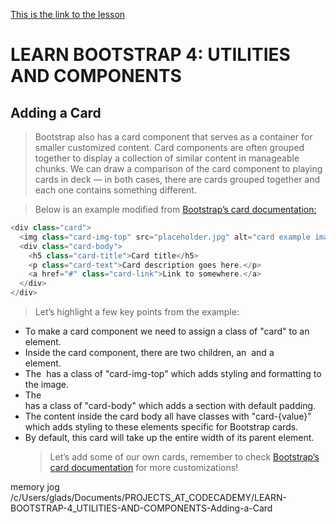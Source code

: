 [This is the link to the lesson](https://www.codecademy.com/courses/learn-bootstrap/lessons/learn-bootstrap-utilities-components/exercises/adding-a-card)

# LEARN BOOTSTRAP 4: UTILITIES AND COMPONENTS

## Adding a Card

> Bootstrap also has a card component that serves as a container for smaller customized content. Card components are often grouped together to display a collection of similar content in manageable chunks. We can draw a comparison of the card component to playing cards in deck — in both cases, there are cards grouped together and each one contains something different.

> Below is an example modified from [Bootstrap’s card documentation:](https://getbootstrap.com/docs/4.2/components/card/#example)

```js
<div class="card">
  <img class="card-img-top" src="placeholder.jpg" alt="card example image">
  <div class="card-body">
    <h5 class="card-title">Card title</h5>
    <p class="card-text">Card description goes here.</p>
    <a href="#" class="card-link">Link to somewhere.</a>
  </div>
</div>

```

> Let’s highlight a few key points from the example:

- To make a card component we need to assign a class of "card" to an element.
- Inside the card component, there are two children, an <img> and a <div> element.
- The <img> has a class of "card-img-top" which adds styling and formatting to the image.
- The <div> has a class of "card-body" which adds a section with default padding.
- The content inside the card body all have classes with "card-{value}" which adds styling to these elements specific for Bootstrap cards.
- By default, this card will take up the entire width of its parent element.
  > Let’s add some of our own cards, remember to check [Bootstrap’s card documentation](https://getbootstrap.com/docs/4.2/components/card/#example) for more customizations!

memory jog
/c/Users/glads/Documents/PROJECTS_AT_CODECADEMY/LEARN-BOOTSTRAP-4_UTILITIES-AND-COMPONENTS-Adding-a-Card
